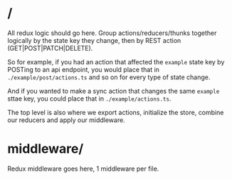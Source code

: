 # /
All redux logic should go here. Group actions/reducers/thunks together logically by the state key they change, then by REST action (GET|POST|PATCH|DELETE).

So for example, if you had an action that affected the `example` state key by POSTing to an api endpoint, you would place that in `./example/post/actions.ts` and so on for every type of state change.

And if you wanted to make a sync action that changes the same `example` sttae key, you could place that in `./example/actions.ts`.

The top level is also where we export actions, initialize the store, combine our reducers and apply our middleware.

# middleware/
Redux middleware goes here, 1 middleware per file.
